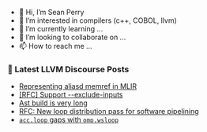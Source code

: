 - 👋 Hi, I’m Sean Perry
- 👀 I’m interested in compilers (c++, COBOL, llvm)
- 🌱 I’m currently learning ...
- 💞️ I’m looking to collaborate on ...
- 📫 How to reach me ...

<!---
s66perry/s66perry is a ✨ special ✨ repository because its `README.md` (this file) appears on your GitHub profile.
You can click the Preview link to take a look at your changes.
--->
### 📕 Latest LLVM Discourse Posts

<!-- DISCOURSE-LLVM:START -->
- [Representing aliasd memref in MLIR](https://discourse.llvm.org/t/representing-aliasd-memref-in-mlir/4122#post_9)
- [[RFC] Support --exclude-inputs](https://discourse.llvm.org/t/rfc-support-exclude-inputs/70070#post_1)
- [Ast build is very long](https://discourse.llvm.org/t/ast-build-is-very-long/70058#post_5)
- [RFC: New loop distribution pass for software pipelining](https://discourse.llvm.org/t/rfc-new-loop-distribution-pass-for-software-pipelining/69733#post_2)
- [`acc.loop` gaps with `omp.wsloop`](https://discourse.llvm.org/t/acc-loop-gaps-with-omp-wsloop/70039#post_9)
<!-- DISCOURSE-LLVM:END -->
